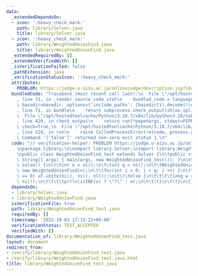 ```yaml
---
data:
  _extendedDependsOn:
  - icon: ':heavy_check_mark:'
    path: library/Solver.java
    title: library/Solver.java
  - icon: ':heavy_check_mark:'
    path: library/WeightedUnionFind.java
    title: library/WeightedUnionFind.java
  _extendedRequiredBy: []
  _extendedVerifiedWith: []
  _isVerificationFailed: false
  _pathExtension: java
  _verificationStatusIcon: ':heavy_check_mark:'
  attributes:
    PROBLEM: https://judge.u-aizu.ac.jp/onlinejudge/description.jsp?id=DSL_1_B
  bundledCode: "Traceback (most recent call last):\n  File \"/opt/hostedtoolcache/Python/3.10.7/x64/lib/python3.10/site-packages/onlinejudge_verify/documentation/build.py\"\
    , line 71, in _render_source_code_stat\n    bundled_code = language.bundle(stat.path,\
    \ basedir=basedir, options={'include_paths': [basedir]}).decode()\n  File \"/opt/hostedtoolcache/Python/3.10.7/x64/lib/python3.10/site-packages/onlinejudge_verify/languages/user_defined.py\"\
    , line 71, in bundle\n    return subprocess.check_output(shlex.split(command))\n\
    \  File \"/opt/hostedtoolcache/Python/3.10.7/x64/lib/python3.10/subprocess.py\"\
    , line 420, in check_output\n    return run(*popenargs, stdout=PIPE, timeout=timeout,\
    \ check=True,\n  File \"/opt/hostedtoolcache/Python/3.10.7/x64/lib/python3.10/subprocess.py\"\
    , line 524, in run\n    raise CalledProcessError(retcode, process.args,\nsubprocess.CalledProcessError:\
    \ Command '['false']' returned non-zero exit status 1.\n"
  code: "// verification-helper: PROBLEM https://judge.u-aizu.ac.jp/onlinejudge/description.jsp?id=DSL_1_B\n\
    \npackage library;\n\nimport library.Solver;\nimport library.WeightedUnionFind;\n\
    \npublic class WeightedUnionFind_test extends Solver {\n\tpublic static void main(final\
    \ String[] args) { main(args, new WeightedUnionFind_test()); }\n\n\tpublic void\
    \ solve() {\n\t\tint n = ni();\n\t\tint q = ni();\n\t\tWeightedUnionFind uf =\
    \ new WeightedUnionFind(n);\n\t\tfor(int i = 0; i < q; i ++) {\n\t\t\tif(ni()\
    \ == 0) uf.unite(ni(), ni(), nl());\n\t\t\telse {\n\t\t\t\tlong w = uf.diff(ni(),\
    \ ni());\n\t\t\t\tprtln(isINF(w) ? \"?\" : w);\n\t\t\t}\n\t\t}\n\t}\n}"
  dependsOn:
  - library/Solver.java
  - library/WeightedUnionFind.java
  isVerificationFile: true
  path: library/WeightedUnionFind_test.java
  requiredBy: []
  timestamp: '2022-10-03 17:15:22+09:00'
  verificationStatus: TEST_ACCEPTED
  verifiedWith: []
documentation_of: library/WeightedUnionFind_test.java
layout: document
redirect_from:
- /verify/library/WeightedUnionFind_test.java
- /verify/library/WeightedUnionFind_test.java.html
title: library/WeightedUnionFind_test.java
---
```

